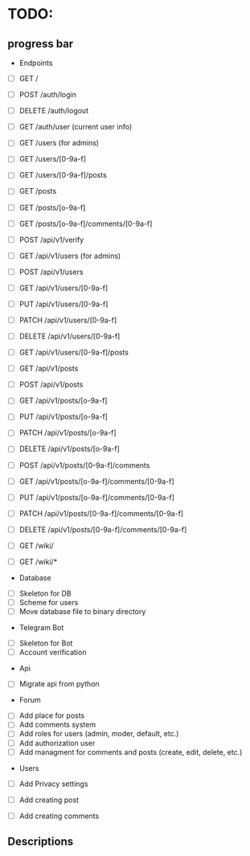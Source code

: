 # TODO:
 ## progress bar
 - Endpoints
 - [ ] GET    /

 - [ ] POST   /auth/login
 - [ ] DELETE /auth/logout
 - [ ] GET    /auth/user (current user info)

 - [ ] GET    /users (for admins)
 - [ ] GET    /users/[0-9a-f]
 - [ ] GET    /users/[0-9a-f]/posts

 - [ ] GET    /posts
 - [ ] GET    /posts/[o-9a-f]

 - [ ] GET    /posts/[o-9a-f]/comments/[0-9a-f]

 - [ ] POST   /api/v1/verify

 - [ ] GET    /api/v1/users (for admins)
 - [ ] POST   /api/v1/users
 - [ ] GET    /api/v1/users/[0-9a-f]
 - [ ] PUT    /api/v1/users/[0-9a-f]
 - [ ] PATCH  /api/v1/users/[0-9a-f]
 - [ ] DELETE /api/v1/users/[0-9a-f]
 - [ ] GET    /api/v1/users/[0-9a-f]/posts

 - [ ] GET    /api/v1/posts
 - [ ] POST   /api/v1/posts
 - [ ] GET    /api/v1/posts/[o-9a-f]
 - [ ] PUT    /api/v1/posts/[o-9a-f]
 - [ ] PATCH  /api/v1/posts/[o-9a-f]
 - [ ] DELETE /api/v1/posts/[o-9a-f]

 - [ ] POST   /api/v1/posts/[0-9a-f]/comments
 - [ ] GET    /api/v1/posts/[o-9a-f]/comments/[0-9a-f]
 - [ ] PUT    /api/v1/posts/[o-9a-f]/comments/[0-9a-f]
 - [ ] PATCH  /api/v1/posts/[0-9a-f]/comments/[0-9a-f]
 - [ ] DELETE /api/v1/posts/[0-9a-f]/comments/[0-9a-f]

 - [ ] GET    /wiki/
 - [ ] GET    /wiki/*

 - Database
 - [ ] Skeleton for DB
 - [ ] Scheme for users
 - [ ] Move database file to binary directory

 - Telegram Bot
 - [ ] Skeleton for Bot
 - [ ] Account verification

 - Api
 - [ ] Migrate api from python

 - Forum
 - [ ] Add place for posts
 - [ ] Add comments system
 - [ ] Add roles for users (admin, moder, default, etc.)
 - [ ] Add authorization user
 - [ ] Add managment for comments and posts (create, edit, delete, etc.)

 - Users
 - [ ] Add Privacy settings
 - [ ] Add creating post
 - [ ] Add creating comments



## Descriptions
